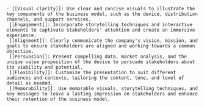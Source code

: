     - [[Visual clarity]]: Use clear and concise visuals to illustrate the key components of the business model, such as the device, distribution channels, and support services.
     [[Engagement]]: Incorporate storytelling techniques and interactive elements to captivate stakeholders' attention and create an immersive experience.
     [[Alignment]]: Clearly communicate the company's vision, mission, and goals to ensure stakeholders are aligned and working towards a common objective.
     [[Persuasion]]: Present compelling data, market analysis, and the unique value proposition of the device to persuade stakeholders about its viability and potential.
     [[Flexibility]]: Customize the presentation to suit different audiences and contexts, tailoring the content, tone, and level of detail as needed.
     [[Memorability]]: Use memorable visuals, storytelling techniques, and key messages to leave a lasting impression on stakeholders and enhance their retention of the business model.

